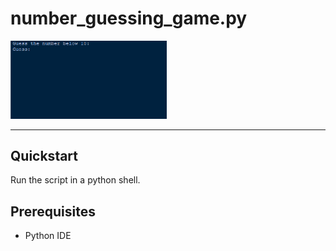 # number_guessing_game.py

<img src="./images/guessing_game_py_EXAMPLE.gif" width="250">
<hr>

## Quickstart
Run the script in a python shell.

## Prerequisites

- Python IDE
